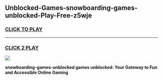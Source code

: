 
## Unblocked-Games-snowboarding-games-unblocked-Play-Free-z5wje
<h3>
<a href="https://premium76.site?title=snowboarding-games-unblocked&ref=15A">CLICK TO PLAY</a></h3>
<hr>

<h3>
<a href="https://premium76.site?title=snowboarding-games-unblocked&ref=15A">CLICK 2 PLAY</a>
  
</h3>

<a href="https://premium76.site?title=snowboarding-games-unblocked&ref=15A"><img src="https://clearcache.store/games.png"></a>


**snowboarding-games-unblocked games unblocked: Your Gateway to Fun and Accessible Online Gaming**
